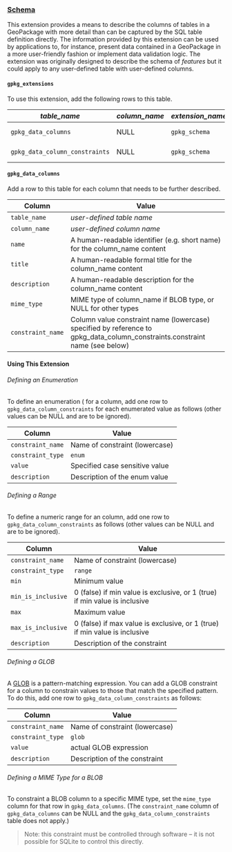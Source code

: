 ### [Schema](http://www.geopackage.org/spec120/#extension_schema)
This extension provides a means to describe the columns of tables in a GeoPackage with more detail than can be captured by the SQL table definition directly. The information provided by this extension can be used by applications to, for instance, present data contained in a GeoPackage in a more user-friendly fashion or implement data validation logic. The extension was originally designed to describe the schema of _features_ but it could apply to any user-defined table with user-defined columns. 

#### `gpkg_extensions`
To use this extension, add the following rows to this table.

| *table_name* | *column_name* | *extension_name* | *definition* | *scope* |
| ------------ | ------------- | ---------------- | ------------ | ------- |
| `gpkg_data_columns`   | NULL  | `gpkg_schema`   | http://www.geopackage.org/spec120/#extension_schema | _read-write_  |
| `gpkg_data_column_constraints`   | NULL  | `gpkg_schema`   | http://www.geopackage.org/spec120/#extension_schema | _read-write_  |

#### `gpkg_data_columns`
Add a row to this table for each column that needs to be further described.

| Column        | Value           |
| ------------- |-------------|
| `table_name`  | _user-defined table name_ |
| `column_name` | _user-defined column name_|
| `name` | A human-readable identifier (e.g. short name) for the column_name content |
| `title` | A human-readable formal title for the column_name content |
| `description` | A human-readable description for the column_name content |
| `mime_type` | MIME type of column_name if BLOB type, or NULL for other types |
| `constraint_name` | Column value constraint name (lowercase) specified by reference to gpkg_data_column_constraints.constraint name (see below) |


#### Using This Extension
###### Defining an Enumeration
To define an enumeration ( for a column, add one row to `gpkg_data_column_constraints` for each enumerated value as follows (other values can be NULL and are to be ignored). 

| Column        | Value           |
| ------------- |-------------|
| `constraint_name`  | Name of constraint (lowercase) |
| `constraint_type` | `enum` |
| `value` | Specified case sensitive value |
| `description` | Description of the enum value |

###### Defining a Range
To define a numeric range for an column, add one row to `gpkg_data_column_constraints` as follows (other values can be NULL and are to be ignored).

| Column        | Value           |
| ------------- |-------------|
| `constraint_name`  | Name of constraint (lowercase) |
| `constraint_type` | `range` |
| `min` | Minimum value |
| `min_is_inclusive` | 0 (false) if min value is exclusive, or 1 (true) if min value is inclusive |
| `max` | Maximum value |
| `max_is_inclusive` | 0 (false) if max value is exclusive, or 1 (true) if min value is inclusive |
| `description` | Description of the constraint |

###### Defining a GLOB
A [GLOB](https://www.sqlite.org/lang_expr.html#glob) is a pattern-matching expression. You can add a GLOB constraint for a column to constrain values to those that match the specified pattern. To do this, add one row to `gpkg_data_column_constraints` as follows:

| Column        | Value           |
| ------------- |-------------|
| `constraint_name`  | Name of constraint (lowercase) |
| `constraint_type` | `glob`|
| `value` | actual GLOB expression |
| `description` | Description of the constraint |

###### Defining a MIME Type for a BLOB
To constraint a BLOB column to a specific MIME type, set the `mime_type` column for that row in `gpkg_data_columns`. (The `constraint_name` column of `gpkg_data_columns` can be NULL and the `gpkg_data_column_constraints` table does not apply.) 

> Note: this constraint must be controlled through software – it is not possible for SQLite to control this directly.



